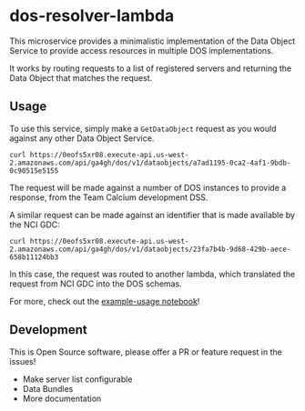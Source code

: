 # dos-resolver-lambda

This microservice provides a minimalistic implementation of the Data Object
Service to provide access resources in multiple DOS implementations.

It works by routing requests to a list of registered servers and returning
the Data Object that matches the request.


## Usage

To use this service, simply make a `GetDataObject` request as you would
against any other Data Object Service.

`curl https://0eofs5xr08.execute-api.us-west-2.amazonaws.com/api/ga4gh/dos/v1/dataobjects/a7ad1195-0ca2-4af1-9bdb-0c90515e5155`

The request will be made against a number of DOS instances to provide
a response, from the Team Calcium development DSS.

A similar request can be made against an identifier that is made available
by the NCI GDC:

`curl https://0eofs5xr08.execute-api.us-west-2.amazonaws.com/api/ga4gh/dos/v1/dataobjects/23fa7b4b-9d68-429b-aece-658b11124bb3`

In this case, the request was routed to another lambda, which translated
the request from NCI GDC into the DOS schemas.

For more, check out the [example-usage notebook](example-usage.ipynb)!

## Development

This is Open Source software, please offer a PR or feature request in the issues!

* Make server list configurable
* Data Bundles
* More documentation


